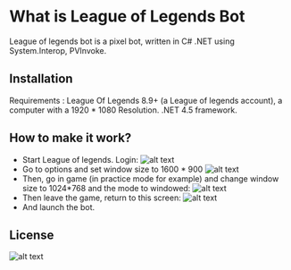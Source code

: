 
# What is League of Legends Bot

  League of legends bot is a pixel bot, written in C# .NET using System.Interop, PVInvoke.

## Installation

   Requirements : League Of Legends 8.9+ (a League of legends account), a computer with a 1920 * 1080 Resolution. 
   .NET 4.5 framework.
  
## How to make it work?

   * Start League of legends. Login:
   ![alt text](https://image.ibb.co/kRUcES/Explication_Algo.png)
   * Go to options and set window size to 1600 * 900
   ![alt text](https://image.ibb.co/bDsxES/Explication_Algo.png)
   * Then, go in game (in practice mode for example) and change window size to 1024*768 and the mode to windowed:
   ![alt text](https://preview.ibb.co/mpkng7/Explication_Algo.png)
   * Then leave the game, return to this screen: 
   ![alt text](https://image.ibb.co/kRUcES/Explication_Algo.png)
   * And launch the bot.
	 
## License

  ![alt text](https://lesoufflenumerique.files.wordpress.com/2015/09/licence-cc-by.png?w=768&h=271)
